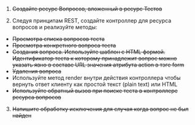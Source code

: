 1. ~~Создайте ресурс Вопросов, вложенный в ресурс Тестов~~

2. Следуя принципам  REST, cоздайте контроллер для ресурса вопросов и реализуйте методы:
* ~~Просмотра списка вопросов теста~~
* ~~Просмотра конкретного вопроса теста~~
* ~~Создания вопроса. Используйте шаблон с HTML формой. Идентификатор теста к которому принадлежит вопрос можно указать явно в составе URL значения атрибута action в тэге form~~
* ~~Удаления вопроса~~
* Используйте метод render внутри действия контроллера чтобы вернуть ответ клиенту как простой текст (plain text) или HTML
* ~~Используйте обратный вызов при поиске теста в контроллере ресурса вопросов~~

3. ~~Напишите обработку исключения для случая когда вопрос не был найден~~
